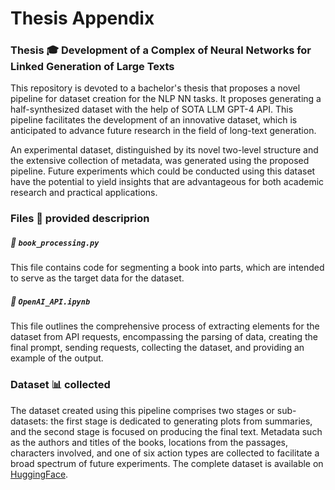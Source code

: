 # Thesis Appendix
### Thesis 🎓 Development of a Complex of Neural Networks for Linked Generation of Large Texts

This repository is devoted to a bachelor's thesis that proposes a novel pipeline for dataset creation for the NLP NN tasks. It proposes generating a half-synthesized dataset with the help of SOTA LLM GPT-4 API. This pipeline facilitates the development of an innovative dataset, which is anticipated to advance future research in the field of long-text generation.   
  
An experimental dataset, distinguished by its novel two-level structure and the extensive collection of metadata, was generated using the proposed pipeline. Future experiments which could be conducted using this dataset have the potential to yield insights that are advantageous for both academic research and practical applications.


### Files 📁 provided descriprion

##### 📄 `book_processing.py`

This file contains code for segmenting a book into parts, which are intended to serve as the target data for the dataset.

##### 📄 `OpenAI_API.ipynb`

This file outlines the comprehensive process of extracting elements for the dataset from API requests, encompassing the parsing of data, creating the final prompt, sending requests, collecting the dataset, and providing an example of the output.

### Dataset 📊 collected

The dataset created using this pipeline comprises two stages or sub-datasets: the first stage is dedicated to generating plots from summaries, and the second stage is focused on producing the final text. Metadata such as the authors and titles of the books, locations from the passages, characters involved, and one of six action types are collected to facilitate a broad spectrum of future experiments. The complete dataset is available on [HuggingFace](https://huggingface.co/datasets/Fleur-roar/Thesis_Development_of_a_Complex_of_Neural_Networks_for_Linked_Generation_of_Large_Texts/settings).
